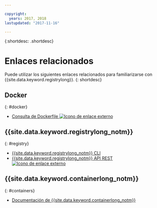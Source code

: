 ```yaml
---

copyright:
  years: 2017, 2018
lastupdated: "2017-11-16"

---
```


{:shortdesc: .shortdesc}


# Enlaces relacionados

Puede utilizar los siguientes enlaces relacionados para familiarizarse con {{site.data.keyword.registrylong}}.
{: shortdesc}

## Docker
{: #docker}

<ul>
<li><a href="http://docs.docker.com/engine/reference/builder/" target="_blank">Consulta de Dockerfile <img src="../../icons/launch-glyph.svg" alt="Icono de enlace externo"></a>
</ul>

## {{site.data.keyword.registrylong_notm}}
{: #registry}

<ul>
  <li><a href="registry_cli.html" target="_blank">{{site.data.keyword.registrylong_notm}} CLI</a></li>
<li><a href="https://registry.ng.bluemix.net/api/doc/" target="_blank">{{site.data.keyword.registrylong_notm}} API REST <img src="../../icons/launch-glyph.svg" alt="Icono de enlace externo"></a></li>
</ul>

## {{site.data.keyword.containerlong_notm}}
{: #containers}

* [Documentación de {{site.data.keyword.containerlong_notm}}](../../containers/container_index.html)
